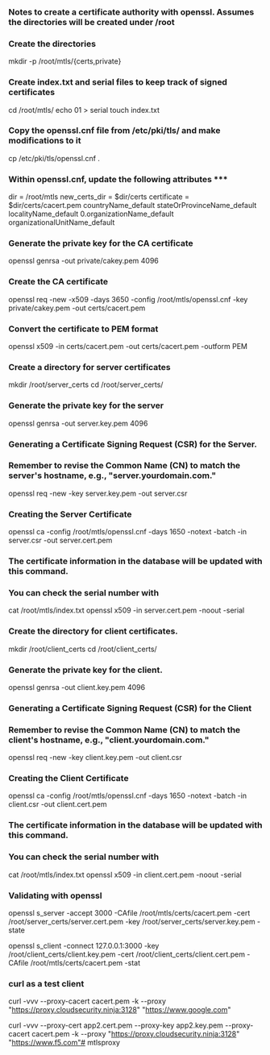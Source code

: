 ### Notes to create a certificate authority with openssl. Assumes the directories will be created under /root

### Create the directories

mkdir -p /root/mtls/{certs,private}


### Create index.txt and serial files to keep track of signed certificates
cd /root/mtls/
echo 01 > serial
touch index.txt


### Copy the openssl.cnf file from /etc/pki/tls/ and make modifications to it
cp /etc/pki/tls/openssl.cnf .


###  Within openssl.cnf, update the following attributes ***
dir = /root/mtls
new_certs_dir = $dir/certs
certificate = $dir/certs/cacert.pem
countryName_default
stateOrProvinceName_default
localityName_default
0.organizationName_default
organizationalUnitName_default


### Generate the private key for the CA certificate
openssl genrsa -out private/cakey.pem 4096


### Create the CA certificate
openssl req -new -x509 -days 3650 -config /root/mtls/openssl.cnf -key private/cakey.pem -out certs/cacert.pem

### Convert the certificate to PEM format

openssl x509 -in certs/cacert.pem -out certs/cacert.pem -outform PEM

### Create a directory for server certificates
mkdir /root/server_certs
cd /root/server_certs/


### Generate the private key for the server
openssl genrsa -out server.key.pem 4096


### Generating a Certificate Signing Request (CSR) for the Server.
### Remember to revise the Common Name (CN) to match the server's hostname, e.g., "server.yourdomain.com."
openssl req -new -key server.key.pem -out server.csr


### Creating the Server Certificate
openssl ca -config /root/mtls/openssl.cnf -days 1650 -notext -batch -in server.csr -out server.cert.pem


### The certificate information in the database will be updated with this command. 
### You can check the serial number with
cat /root/mtls/index.txt
openssl x509 -in server.cert.pem -noout -serial

### Create the directory for client certificates.
mkdir /root/client_certs
cd /root/client_certs/


### Generate the private key for the client.
openssl genrsa -out client.key.pem 4096


### Generating a Certificate Signing Request (CSR) for the Client
### Remember to revise the Common Name (CN) to match the client's hostname, e.g., "client.yourdomain.com."
openssl req -new -key client.key.pem -out client.csr


### Creating the Client Certificate
openssl ca -config /root/mtls/openssl.cnf -days 1650 -notext -batch -in client.csr -out client.cert.pem


### The certificate information in the database will be updated with this command. 
### You can check the serial number with
cat /root/mtls/index.txt
openssl x509 -in client.cert.pem -noout -serial

### Validating with openssl

openssl s_server -accept 3000 -CAfile /root/mtls/certs/cacert.pem -cert /root/server_certs/server.cert.pem -key /root/server_certs/server.key.pem -state

openssl s_client -connect 127.0.0.1:3000 -key /root/client_certs/client.key.pem -cert /root/client_certs/client.cert.pem -CAfile /root/mtls/certs/cacert.pem -stat

### curl as a test client

curl -vvv  --proxy-cacert cacert.pem -k --proxy "https://proxy.cloudsecurity.ninja:3128" "https://www.google.com"

curl -vvv --proxy-cert app2.cert.pem --proxy-key app2.key.pem --proxy-cacert cacert.pem -k --proxy "https://proxy.cloudsecurity.ninja:3128" "https://www.f5.com"# mtlsproxy
